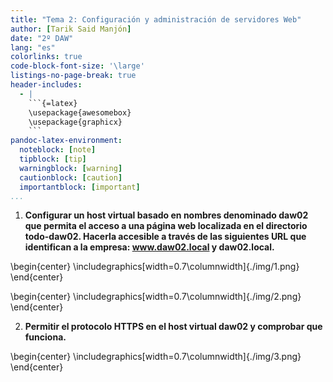 ```yaml
---
title: "Tema 2: Configuración y administración de servidores Web"
author: [Tarik Said Manjón]
date: "2º DAW"
lang: "es"
colorlinks: true
code-block-font-size: '\large'
listings-no-page-break: true
header-includes:
  - |
    ```{=latex}
    \usepackage{awesomebox}
    \usepackage{graphicx}
    ```
pandoc-latex-environment:
  noteblock: [note]
  tipblock: [tip]
  warningblock: [warning]
  cautionblock: [caution]
  importantblock: [important]
...
```


1. **Configurar un host virtual basado en nombres denominado daw02 que permita el acceso a una página web localizada en el directorio todo-daw02. Hacerla accesible a través de las siguientes URL que identifican a la empresa: www.daw02.local y daw02.local.**

\begin{center}
\includegraphics[width=0.7\columnwidth]{./img/1.png}
\end{center}

\begin{center}
\includegraphics[width=0.7\columnwidth]{./img/2.png}
\end{center}

2. **Permitir el protocolo HTTPS en el host virtual daw02 y comprobar que funciona.**

\begin{center}
\includegraphics[width=0.7\columnwidth]{./img/3.png}
\end{center}
